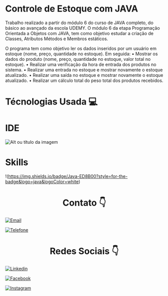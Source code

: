 <h1>Controle de Estoque com JAVA</h1>

<p>Trabalho realizado a partir do módulo 6 do curso de JAVA completo, do básico ao avançado da escola UDEMY.
   O módulo 6 da etapa Programação Orientada a Objetos com JAVA, tem como objetivo estudar a criação de Classes, Atributos
   Métodos e Membros estáticos.</p>

<p>O programa tem como objetivo ler os dados inseridos por um usuário em estoque (nome, preço, quantidade no estoque). 
   Em seguida:
   • Mostrar os dados do produto (nome, preço, quantidade no estoque, valor total no estoque).
   • Realizar uma verificação da hora de entrada dos produtos no sistema.
   • Realizar uma entrada no estoque e mostrar novamente o estoque atualizado.
   • Realizar uma saída no estoque e mostrar novamente o estoque atualizado.
   • Realizar um cálculo total do peso total dos produtos recebidos.</p>

<h1> Técnologias Usada 💻 </h1>

<h1> IDE </h1>

![Alt ou título da imagem](https://img.shields.io/badge/Visual_Studio_Code-0078D4?style=for-the-badge&logo=visual%20studio%20code&logoColor=white) 

<h1> Skills </h1>

!(https://img.shields.io/badge/Java-ED8B00?style=for-the-badge&logo=java&logoColor=white)

<div style=text-align:center><h1>Contato 👇</h1></div>

[![Email](https://img.shields.io/badge/Gmail-D14836?style=for-the-badge&logo=gmail&logoColor=white)](edson.eduardoengbonelli@gmail.com) 

[![Telefone](https://img.shields.io/badge/WhatsApp-25D366?style=for-the-badge&logo=whatsapp&logoColor=white)](55+(19)9-8351-4369)

<div style=text-align:center><h1> Redes Sociais 👇</h1></div>

[![Linkedin](https://img.shields.io/badge/LinkedIn-0077B5?style=for-the-badge&logo=linkedin&logoColor=white)](https://www.linkedin.com/in/edsonbonelli/)

[![Facebook](https://img.shields.io/badge/Facebook-1877F2?style=for-the-badge&logo=facebook&logoColor=white)](https://www.facebook.com/edsonebonelli)

[![Instagram](https://img.shields.io/badge/Instagram-E4405F?style=for-the-badge&logo=instagram&logoColor=white)](https://www.instagram.com/ee.bonelli/)
